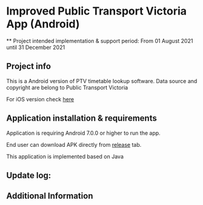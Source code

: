 # Improved Public Transport Victoria App (Android)

** Project intended implementation & support period: From 01 August 2021 until 31 December 2021

## Project info

This is a Android version of PTV timetable lookup software. Data source and copyright are belong to Public Transport Victoria

For iOS version check [here](https://github.com/DanistyWuKids/iOS_PTV_Improved)

## Application installation & requirements

Application is requiring Android 7.0.0 or higher to run the app.

End user can download APK directly from [release](https://github.com/DanistyWuKids/Android_PTVImproved/releases/) tab.

This application is implemented based on Java

## Update log:

## Additional Information